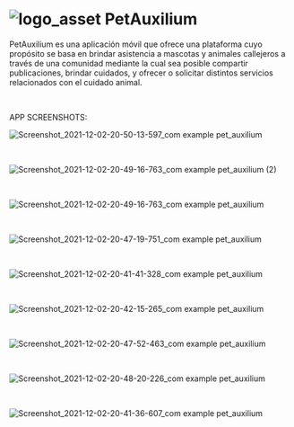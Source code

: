  # ![logo_asset](https://user-images.githubusercontent.com/45349730/148882754-ccc6813a-443e-4beb-a1cf-174039d98ce8.png)  PetAuxilium


PetAuxilium es una aplicación móvil que ofrece una plataforma cuyo propósito se basa en brindar asistencia a mascotas y animales callejeros a través de una comunidad mediante la cual sea posible compartir publicaciones, brindar cuidados, y ofrecer o solicitar distintos servicios relacionados con el cuidado animal. 

<br>

APP SCREENSHOTS:


![Screenshot_2021-12-02-20-50-13-597_com example pet_auxilium](https://user-images.githubusercontent.com/45349730/148883023-0c493860-25ec-4052-8b94-817801dcf77c.jpg)

<br>

![Screenshot_2021-12-02-20-49-16-763_com example pet_auxilium (2)](https://user-images.githubusercontent.com/45349730/148883676-9090ac62-93c9-49fd-8942-bed4d7c42116.jpg)

<br>

![Screenshot_2021-12-02-20-49-16-763_com example pet_auxilium](https://user-images.githubusercontent.com/45349730/148883561-c55afe93-0d5e-4cbc-8f2a-65ca4e161e0f.jpg)

<br>

![Screenshot_2021-12-02-20-47-19-751_com example pet_auxilium](https://user-images.githubusercontent.com/45349730/148883143-a4a4ec84-9e1e-451d-87ee-a2385852d33c.jpg)

<br>

![Screenshot_2021-12-02-20-41-41-328_com example pet_auxilium](https://user-images.githubusercontent.com/45349730/148883183-25ff7bc9-dd07-41ce-bb41-39a48f0c97db.jpg)

<br>

![Screenshot_2021-12-02-20-42-15-265_com example pet_auxilium](https://user-images.githubusercontent.com/45349730/148883197-fb27b155-2cd4-42c0-a8f0-d762b59c23b8.jpg)

<br>

![Screenshot_2021-12-02-20-47-52-463_com example pet_auxilium](https://user-images.githubusercontent.com/45349730/148883218-6a957ae4-6ebb-4f52-aba1-c0f770a9d0a6.jpg)

<br>

![Screenshot_2021-12-02-20-48-20-226_com example pet_auxilium](https://user-images.githubusercontent.com/45349730/148883228-cb46dad9-5c78-4943-b52d-108cfac4b8b1.jpg)

<br>

![Screenshot_2021-12-02-20-41-36-607_com example pet_auxilium](https://user-images.githubusercontent.com/45349730/148883254-f3f9b929-d30e-4dc0-a128-6593d5cdc210.jpg)

<br>




